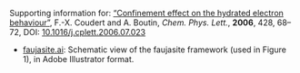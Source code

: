 Supporting information for: [“Confinement effect on the hydrated electron behaviour”](https://doi.org/10.1016/j.cplett.2006.07.023), F.-X. Coudert and A. Boutin, _Chem. Phys. Lett._, **2006**, 428, 68–72, DOI: [10.1016/j.cplett.2006.07.023](https://doi.org/10.1016/j.cplett.2006.07.023)

- [faujasite.ai](faujasite.ai): Schematic view of the faujasite framework (used in Figure 1), in Adobe Illustrator format.

